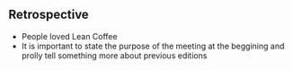 


## Retrospective

- People loved Lean Coffee
- It is important to state the purpose of the meeting at the beggining and prolly tell something more about previous editions
